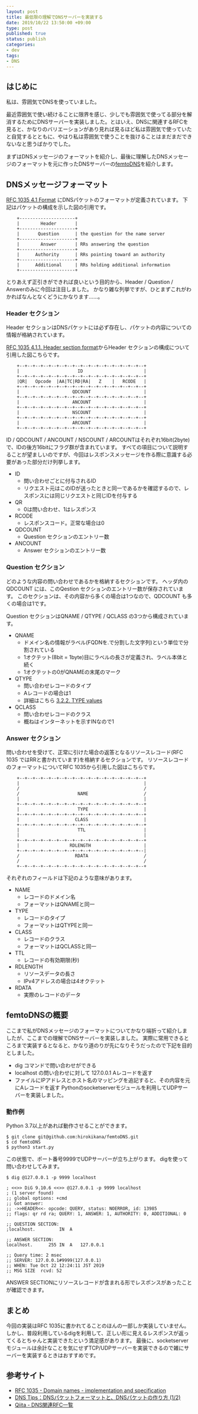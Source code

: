 ```yaml
---
layout: post
title: 最低限の理解でDNSサーバーを実装する
date: 2019/10/22 13:50:00 +09:00
type: post
published: true
status: publish
categories:
- dev
tags:
- DNS
---
```

## はじめに
私は、雰囲気でDNSを使っていました。


最近雰囲気で使い続けることに限界を感じ、少しでも雰囲気で使ってる部分を解消するためにDNSサーバーを実装しました。とはいえ、DNSに関連するRFCを見ると、かなりのバリエーションがあり見れば見るほど私は雰囲気で使っていたと自覚するとともに、やはり私は雰囲気で使うことを抜けることはまだまだできないなと思うばかりでした。

まずはDNSメッセージのフォーマットを紹介し、最後に理解したDNSメッセージのフォーマットを元に作ったDNSサーバーの[femtoDNS](https://github.com/hirokikana/femtoDNS)を紹介します。

## DNSメッセージフォーマット
[RFC 1035 4.1 Format](https://tools.ietf.org/html/rfc1035#section-4.1) にDNSパケットのフォーマットが定義されています。
下記はパケットの構成を示した図の引用です。
```
    +---------------------+
    |        Header       |
    +---------------------+
    |       Question      | the question for the name server
    +---------------------+
    |        Answer       | RRs answering the question
    +---------------------+
    |      Authority      | RRs pointing toward an authority
    +---------------------+
    |      Additional     | RRs holding additional information
    +---------------------+
```

とりあえず正引きができれば良いという目的から、Header / Question / Answerのみに今回は注目しました。
かなり雑な列挙ですが、ひとまずこれがわかればなんとなくどうにかなります……。

### Header セクション
Header セクションはDNSパケットには必ず存在し、パケットの内容についての情報が格納されています。

[RFC 1035 4.1.1. Header section format](https://tools.ietf.org/html/rfc1035#section-4.1.1)からHeader セクションの構成について引用した図こちらです。
```
    +--+--+--+--+--+--+--+--+--+--+--+--+--+--+--+--+
    |                      ID                       |
    +--+--+--+--+--+--+--+--+--+--+--+--+--+--+--+--+
    |QR|   Opcode  |AA|TC|RD|RA|   Z    |   RCODE   |
    +--+--+--+--+--+--+--+--+--+--+--+--+--+--+--+--+
    |                    QDCOUNT                    |
    +--+--+--+--+--+--+--+--+--+--+--+--+--+--+--+--+
    |                    ANCOUNT                    |
    +--+--+--+--+--+--+--+--+--+--+--+--+--+--+--+--+
    |                    NSCOUNT                    |
    +--+--+--+--+--+--+--+--+--+--+--+--+--+--+--+--+
    |                    ARCOUNT                    |
    +--+--+--+--+--+--+--+--+--+--+--+--+--+--+--+--+
```
ID / QDCOUNT / ANCOUNT / NSCOUNT / ARCOUNTはそれぞれ16bit(2byte)で、IDの後方16bitにフラグ群が含まれています。
すべての項目について説明することが望ましいのですが、今回はレスポンスメッセージを作る際に意識する必要があった部分だけ列挙します。
 - ID
   - 問い合わせごとに付与されるID
   - リクエスト元はこのIDが送ったときと同一であるかを確認するので、レスポンスには同じリクエストと同じIDを付与する
 - QR
   - 0は問い合わせ、1はレスポンス
 - RCODE
   - レスポンスコード。正常な場合は0
 - QDCOUNT
   - Question セクションのエントリー数
 - ANCOUNT
   - Answer セクションのエントリー数

### Question セクション
どのような内容の問い合わせであるかを格納するセクションです。
ヘッダ内のQDCOUNT には、このQestion セクションのエントリー数が保存されています。
このセクションは、その内容から多くの場合は1つなので、QDCOUNT も多くの場合は1です。

Question セクションはQNAME / QTYPE / QCLASS の3つから構成されています。

 - QNAME
   - ドメイン名の情報がラベル(FQDNを.で分割した文字列)という単位で分割されている
   - 1オクテット(8bit = 1byte)目にラベルの長さが定義され、ラベル本体と続く
   - 1オクテットの0がQNAMEの末尾のマーク
 - QTYPE
   - 問い合わせレコードのタイプ
   - Aレコードの場合は1
   - 詳細はこちら [3.2.2. TYPE values](https://tools.ietf.org/html/rfc1035#section-3.2.2)
 - QCLASS
   - 問い合わせレコードのクラス
   - 概ねはインターネットを示すINなので1

### Answer セクション
問い合わせを受けて、正常に引けた場合の返答となるリソースレコード(RFC 1035 ではRRと書かれています)を格納するセクションです。
リソースレコードのフォーマットについてRFC 1035から引用した図はこちらです。
```
    +--+--+--+--+--+--+--+--+--+--+--+--+--+--+--+--+
    |                                               |
    /                                               /
    /                      NAME                     /
    |                                               |
    +--+--+--+--+--+--+--+--+--+--+--+--+--+--+--+--+
    |                      TYPE                     |
    +--+--+--+--+--+--+--+--+--+--+--+--+--+--+--+--+
    |                     CLASS                     |
    +--+--+--+--+--+--+--+--+--+--+--+--+--+--+--+--+
    |                      TTL                      |
    |                                               |
    +--+--+--+--+--+--+--+--+--+--+--+--+--+--+--+--+
    |                   RDLENGTH                    |
    +--+--+--+--+--+--+--+--+--+--+--+--+--+--+--+--|
    /                     RDATA                     /
    /                                               /
    +--+--+--+--+--+--+--+--+--+--+--+--+--+--+--+--+
```

それぞれのフィールドは下記のような意味があります。
 - NAME
   - レコードのドメイン名
   - フォーマットはQNAMEと同一
 - TYPE
   - レコードのタイプ
   - フォーマットはQTYPEと同一
 - CLASS
   - レコードのクラス
   - フォーマットはQCLASSと同一
 - TTL
   - レコードの有効期限(秒)
 - RDLENGTH
   - リソースデータの長さ
   - IPv4アドレスの場合は4オクテット
 - RDATA
   - 実際のレコードのデータ

## femtoDNSの概要
ここまで私がDNSメッセージのフォーマットについてかなり端折って紹介しましたが、ここまでの理解でDNSサーバーを実装しました。
実際に常用できるところまで実装するとなると、かなり道のりが先になりそうだったので下記を目的としました。
 - dig コマンドで問い合わせができる
 - localhost の問い合わせに対して 127.0.0.1 Aレコードを返す
 - ファイルにIPアドレスとホスト名のマッピングを追記すると、その内容を元にAレコードを返す
Pythonのsocketserverモジュールを利用してUDPサーバーを実装しました。

### 動作例
Python 3.7以上があれば動作させることができます。

```
$ git clone git@github.com:hirokikana/femtoDNS.git
$ cd femtoDNS
$ python3 start.py
```

この状態で、ポート番号9999でUDPサーバーが立ち上がります。
digを使って問い合わせしてみます。
```
$ dig @127.0.0.1 -p 9999 localhost

; <<>> DiG 9.10.6 <<>> @127.0.0.1 -p 9999 localhost
; (1 server found)
;; global options: +cmd
;; Got answer:
;; ->>HEADER<<- opcode: QUERY, status: NOERROR, id: 13985
;; flags: qr rd ra; QUERY: 1, ANSWER: 1, AUTHORITY: 0, ADDITIONAL: 0

;; QUESTION SECTION:
;localhost.			IN	A

;; ANSWER SECTION:
localhost.		255	IN	A	127.0.0.1

;; Query time: 2 msec
;; SERVER: 127.0.0.1#9999(127.0.0.1)
;; WHEN: Tue Oct 22 12:24:11 JST 2019
;; MSG SIZE  rcvd: 52
```
ANSWER SECTIONにリソースレコードが含まれる形でレスポンスがあったことが確認できます。

## まとめ
今回の実装はRFC 1035に書かれてることのほんの一部しか実装していません。
しかし、普段利用しているdigを利用して、正しい形に見えるレスポンスが返ってくるとちゃんと実装できたという満足感があります。
最後に、socketserverモジュールは余計なことを気にせずTCP/UDPサーバーを実装できるので雑にサーバーを実装するときはおすすめです。

## 参考サイト
 - [RFC 1035 - Domain names - implementation and specification](https://tools.ietf.org/html/rfc1035)
 - [DNS Tips：DNSパケットフォーマットと、DNSパケットの作り方 (1/2)](https://www.atmarkit.co.jp/ait/articles/1601/29/news014.html)
 - [Qiita - DNS関連RFC一覧](https://qiita.com/n-i-e/items/482dee0706547dcc6a95)
 
